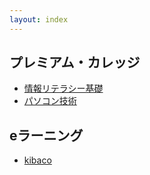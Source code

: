 ```yaml
---
layout: index
---
```


プレミアム・カレッジ
-----------------

- [情報リテラシー基礎](infolit/)
- [パソコン技術](pctechnique/)


eラーニング
-----------

* [kibaco](https://kibaco.tmu.ac.jp/portal?f=infolit)

